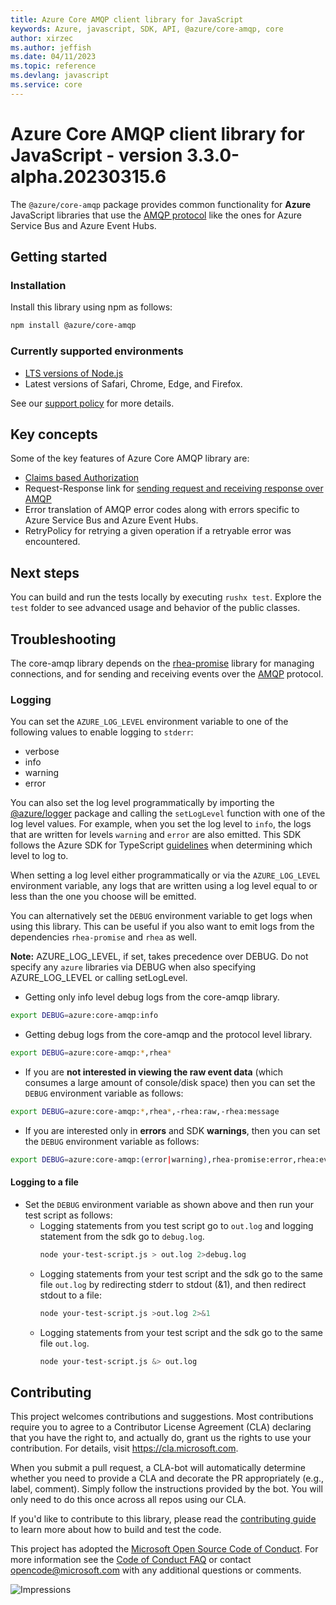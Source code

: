 ```yaml
---
title: Azure Core AMQP client library for JavaScript
keywords: Azure, javascript, SDK, API, @azure/core-amqp, core
author: xirzec
ms.author: jeffish
ms.date: 04/11/2023
ms.topic: reference
ms.devlang: javascript
ms.service: core
---
```

# Azure Core AMQP client library for JavaScript - version 3.3.0-alpha.20230315.6 


The `@azure/core-amqp` package provides common functionality for **Azure** JavaScript
libraries that use the [AMQP protocol](/azure/service-bus-messaging/service-bus-amqp-protocol-guide)
like the ones for Azure Service Bus and Azure Event Hubs.

## Getting started

### Installation

Install this library using npm as follows:

```bash
npm install @azure/core-amqp
```

### Currently supported environments

- [LTS versions of Node.js](https://github.com/nodejs/release#release-schedule)
- Latest versions of Safari, Chrome, Edge, and Firefox.

See our [support policy](https://github.com/Azure/azure-sdk-for-js/blob/main/SUPPORT.md) for more details.

## Key concepts

Some of the key features of Azure Core AMQP library are:

- [Claims based Authorization](/azure/service-bus-messaging/service-bus-amqp-protocol-guide#claims-based-authorization)
- Request-Response link for [sending request and receiving response over AMQP](/azure/service-bus-messaging/service-bus-amqp-protocol-guide#amqp-management)
- Error translation of AMQP error codes along with errors specific to Azure Service Bus and Azure Event Hubs.
- RetryPolicy for retrying a given operation if a retryable error was encountered.

## Next steps

You can build and run the tests locally by executing `rushx test`. Explore the `test` folder to see advanced usage and behavior of the public classes.

## Troubleshooting

The core-amqp library depends on the [rhea-promise](https://github.com/amqp/rhea-promise) library for managing connections, and for sending and receiving events over the [AMQP](https://docs.oasis-open.org/amqp/core/v1.0/os/amqp-core-complete-v1.0-os.pdf) protocol.

### Logging

You can set the `AZURE_LOG_LEVEL` environment variable to one of the following values to enable logging to `stderr`:

- verbose
- info
- warning
- error

You can also set the log level programmatically by importing the
[@azure/logger](https://www.npmjs.com/package/@azure/logger) package and calling the
`setLogLevel` function with one of the log level values.
For example, when you set the log level to `info`, the logs that are written for levels
`warning` and `error` are also emitted.
This SDK follows the Azure SDK for TypeScript [guidelines](https://azure.github.io/azure-sdk/typescript_implementation.html#general-logging)
when determining which level to log to.

When setting a log level either programmatically or via the `AZURE_LOG_LEVEL` environment variable,
any logs that are written using a log level equal to or less than the one you choose will be emitted.

You can alternatively set the `DEBUG` environment variable to get logs when using this library.
This can be useful if you also want to emit logs from the dependencies `rhea-promise` and `rhea` as well.

**Note:** AZURE_LOG_LEVEL, if set, takes precedence over DEBUG.
Do not specify any `azure` libraries via DEBUG when also specifying
AZURE_LOG_LEVEL or calling setLogLevel.

- Getting only info level debug logs from the core-amqp library.

```bash
export DEBUG=azure:core-amqp:info
```

- Getting debug logs from the core-amqp and the protocol level library.

```bash
export DEBUG=azure:core-amqp:*,rhea*
```

- If you are **not interested in viewing the raw event data** (which consumes a large amount of console/disk space) then you can set the `DEBUG` environment variable as follows:

```bash
export DEBUG=azure:core-amqp:*,rhea*,-rhea:raw,-rhea:message
```

- If you are interested only in **errors** and SDK **warnings**, then you can set the `DEBUG` environment variable as follows:

```bash
export DEBUG=azure:core-amqp:(error|warning),rhea-promise:error,rhea:events,rhea:frames,rhea:io,rhea:flow
```

#### Logging to a file

- Set the `DEBUG` environment variable as shown above and then run your test script as follows:
  - Logging statements from you test script go to `out.log` and logging statement from the sdk go to `debug.log`.
    ```bash
    node your-test-script.js > out.log 2>debug.log
    ```
  - Logging statements from your test script and the sdk go to the same file `out.log` by redirecting stderr to stdout (&1), and then redirect stdout to a file:
    ```bash
    node your-test-script.js >out.log 2>&1
    ```
  - Logging statements from your test script and the sdk go to the same file `out.log`.
    ```bash
    node your-test-script.js &> out.log
    ```

## Contributing

This project welcomes contributions and suggestions. Most contributions require you to agree to a
Contributor License Agreement (CLA) declaring that you have the right to, and actually do, grant us
the rights to use your contribution. For details, visit https://cla.microsoft.com.

When you submit a pull request, a CLA-bot will automatically determine whether you need to provide
a CLA and decorate the PR appropriately (e.g., label, comment). Simply follow the instructions
provided by the bot. You will only need to do this once across all repos using our CLA.

If you'd like to contribute to this library, please read the [contributing guide](https://github.com/Azure/azure-sdk-for-js/blob/main/CONTRIBUTING.md) to learn more about how to build and test the code.

This project has adopted the [Microsoft Open Source Code of Conduct](https://opensource.microsoft.com/codeofconduct/).
For more information see the [Code of Conduct FAQ](https://opensource.microsoft.com/codeofconduct/faq/) or
contact [opencode@microsoft.com](mailto:opencode@microsoft.com) with any additional questions or comments.

![Impressions](https://azure-sdk-impressions.azurewebsites.net/api/impressions/azure-sdk-for-js%2Fsdk%2Fcore%2Fcore-amqp%2FREADME.png)


